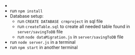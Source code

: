 

- 
- run `npm install` 
- Database setup:
    - run `CREATE DATABASE crmproject` in sql file
    - run `createTable.sql` to create all needed table found in `server/savingToDB` file
    - run `node dataMigration.js` in `server/savingToDB` file
- run `node server.js` in a terminal 
- run `npm start` in another terminal 
